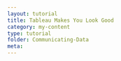 ```yaml
---
layout: tutorial
title: Tableau Makes You Look Good
category: my-content
type: tutorial
folder: Communicating-Data
meta:
---
```

